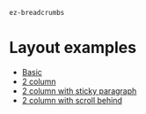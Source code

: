 `ez-breadcrumbs`

# Layout examples

- [Basic](basic)
- [2 column](2col)
- [2 column with sticky paragraph](2col-sticky)
- [2 column with scroll behind](2col-scroll)
